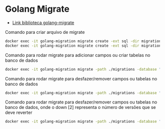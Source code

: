 # Golang Migrate 

* [Link biblioteca golang-migrate](https://github.com/golang-migrate/migrate)



Comando para criar arquivo de migrate
```sh
docker exec -it golang-migration migrate create -ext sql -dir migrations -seq create_table_clients
docker exec -it golang-migration migrate create -ext sql -dir migrations -seq add_data_nascimento_table_clients
```

Comando para rodar migrate para adicionar campos ou criar tabelas no banco de dados


```sh
docker exec -it golang-migration migrate -path ./migrations -database "mysql://${MYSQL_USER}:${MYSQL_PASSWORD}@tcp(${MYSQL_HOST}:${MYSQL_PORT})/${DATABASE_NAME}" up
```

Comando para rodar migrate para desfazer/remover campos ou tabelas no banco de dados


```sh
docker exec -it golang-migration migrate -path ./migrations -database "mysql://${MYSQL_USER}:${MYSQL_PASSWORD}@tcp(${MYSQL_HOST}:${MYSQL_PORT})/${DATABASE_NAME}" down
```

Comando para rodar migrate para desfazer/remover campos ou tabelas no banco de dados, onde o down [2] representa o número de versões que se deve reverter


```sh
docker exec -it golang-migration migrate -path ./migrations -database "mysql://${MYSQL_USER}:${MYSQL_PASSWORD}@tcp(${MYSQL_HOST}:${MYSQL_PORT})/${DATABASE_NAME}" down 2
```
